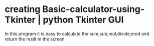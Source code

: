 #  creating Basic-calculator-using-Tkinter | python Tkinter GUI
In this program it is easy to calculate the sum,sub,mul,divide,mod and return the resilt in the screen

